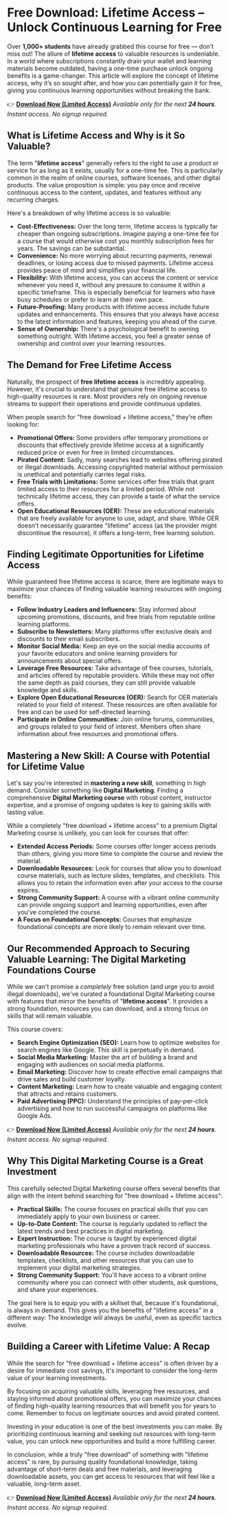 # Free Download: Lifetime Access – Unlock Continuous Learning for Free

Over **1,000+ students** have already grabbed this course for free — don’t miss out!
The allure of **lifetime access** to valuable resources is undeniable. In a world where subscriptions constantly drain your wallet and learning materials become outdated, having a one-time purchase unlock ongoing benefits is a game-changer. This article will explore the concept of lifetime access, why it’s so sought after, and how you can potentially gain it for free, giving you continuous learning opportunities without breaking the bank.

👉 [**Download Now (Limited Access)**](https://udemywork.com/lifetime-access)
_Available only for the next **24 hours**. Instant access. No signup required._

## What is Lifetime Access and Why is it So Valuable?

The term "**lifetime access**" generally refers to the right to use a product or service for as long as it exists, usually for a one-time fee. This is particularly common in the realm of online courses, software licenses, and other digital products. The value proposition is simple: you pay once and receive continuous access to the content, updates, and features without any recurring charges.

Here's a breakdown of why lifetime access is so valuable:

*   **Cost-Effectiveness:** Over the long term, lifetime access is typically far cheaper than ongoing subscriptions. Imagine paying a one-time fee for a course that would otherwise cost you monthly subscription fees for years. The savings can be substantial.
*   **Convenience:** No more worrying about recurring payments, renewal deadlines, or losing access due to missed payments. Lifetime access provides peace of mind and simplifies your financial life.
*   **Flexibility:** With lifetime access, you can access the content or service whenever you need it, without any pressure to consume it within a specific timeframe. This is especially beneficial for learners who have busy schedules or prefer to learn at their own pace.
*   **Future-Proofing:** Many products with lifetime access include future updates and enhancements. This ensures that you always have access to the latest information and features, keeping you ahead of the curve.
*   **Sense of Ownership:** There's a psychological benefit to owning something outright. With lifetime access, you feel a greater sense of ownership and control over your learning resources.

## The Demand for Free Lifetime Access

Naturally, the prospect of **free lifetime access** is incredibly appealing. However, it's crucial to understand that genuine free lifetime access to high-quality resources is rare. Most providers rely on ongoing revenue streams to support their operations and provide continuous updates.

When people search for "free download + lifetime access," they're often looking for:

*   **Promotional Offers:** Some providers offer temporary promotions or discounts that effectively provide lifetime access at a significantly reduced price or even for free in limited circumstances.
*   **Pirated Content:** Sadly, many searches lead to websites offering pirated or illegal downloads. Accessing copyrighted material without permission is unethical and potentially carries legal risks.
*   **Free Trials with Limitations:** Some services offer free trials that grant limited access to their resources for a limited period. While not technically lifetime access, they can provide a taste of what the service offers.
*   **Open Educational Resources (OER):** These are educational materials that are freely available for anyone to use, adapt, and share. While OER doesn't necessarily guarantee "lifetime" access (as the provider might discontinue the resource), it offers a long-term, free learning solution.

## Finding Legitimate Opportunities for Lifetime Access

While guaranteed free lifetime access is scarce, there are legitimate ways to maximize your chances of finding valuable learning resources with ongoing benefits:

*   **Follow Industry Leaders and Influencers:** Stay informed about upcoming promotions, discounts, and free trials from reputable online learning platforms.
*   **Subscribe to Newsletters:** Many platforms offer exclusive deals and discounts to their email subscribers.
*   **Monitor Social Media:** Keep an eye on the social media accounts of your favorite educators and online learning providers for announcements about special offers.
*   **Leverage Free Resources:** Take advantage of free courses, tutorials, and articles offered by reputable providers. While these may not offer the same depth as paid courses, they can still provide valuable knowledge and skills.
*   **Explore Open Educational Resources (OER):** Search for OER materials related to your field of interest. These resources are often available for free and can be used for self-directed learning.
*   **Participate in Online Communities:** Join online forums, communities, and groups related to your field of interest. Members often share information about free resources and promotional offers.

## Mastering a New Skill: A Course with Potential for Lifetime Value

Let's say you're interested in **mastering a new skill**, something in high demand. Consider something like **Digital Marketing**. Finding a comprehensive **Digital Marketing course** with robust content, instructor expertise, and a promise of ongoing updates is key to gaining skills with lasting value.

While a completely "free download + lifetime access" to a premium Digital Marketing course is unlikely, you can look for courses that offer:

*   **Extended Access Periods:** Some courses offer longer access periods than others, giving you more time to complete the course and review the material.
*   **Downloadable Resources:** Look for courses that allow you to download course materials, such as lecture slides, templates, and checklists. This allows you to retain the information even after your access to the course expires.
*   **Strong Community Support:** A course with a vibrant online community can provide ongoing support and learning opportunities, even after you've completed the course.
*   **A Focus on Foundational Concepts:** Courses that emphasize foundational concepts are more likely to remain relevant over time.

## Our Recommended Approach to Securing Valuable Learning: The Digital Marketing Foundations Course

While we can't promise a *completely* free solution (and urge you to avoid illegal downloads), we've curated a foundational Digital Marketing course with features that mirror the benefits of "**lifetime access**". It provides a strong foundation, resources you can download, and a strong focus on skills that will remain valuable.

This course covers:

*   **Search Engine Optimization (SEO):** Learn how to optimize websites for search engines like Google. This skill is perpetually in demand.
*   **Social Media Marketing:** Master the art of building a brand and engaging with audiences on social media platforms.
*   **Email Marketing:** Discover how to create effective email campaigns that drive sales and build customer loyalty.
*   **Content Marketing:** Learn how to create valuable and engaging content that attracts and retains customers.
*   **Paid Advertising (PPC):** Understand the principles of pay-per-click advertising and how to run successful campaigns on platforms like Google Ads.

👉 [**Download Now (Limited Access)**](https://udemywork.com/lifetime-access)
_Available only for the next **24 hours**. Instant access. No signup required._

## Why This Digital Marketing Course is a Great Investment

This carefully selected Digital Marketing course offers several benefits that align with the intent behind searching for "free download + lifetime access":

*   **Practical Skills:** The course focuses on practical skills that you can immediately apply to your own business or career.
*   **Up-to-Date Content:** The course is regularly updated to reflect the latest trends and best practices in digital marketing.
*   **Expert Instruction:** The course is taught by experienced digital marketing professionals who have a proven track record of success.
*   **Downloadable Resources:** The course includes downloadable templates, checklists, and other resources that you can use to implement your digital marketing strategies.
*   **Strong Community Support:** You'll have access to a vibrant online community where you can connect with other students, ask questions, and share your experiences.

The goal here is to equip you with a skillset that, because it's foundational, is always in demand. This gives you the benefits of "lifetime access" in a different way: The knowledge will always be useful, even as specific tactics evolve.

## Building a Career with Lifetime Value: A Recap

While the search for "free download + lifetime access" is often driven by a desire for immediate cost savings, it's important to consider the long-term value of your learning investments.

By focusing on acquiring valuable skills, leveraging free resources, and staying informed about promotional offers, you can maximize your chances of finding high-quality learning resources that will benefit you for years to come. Remember to focus on legitimate sources and avoid pirated content.

Investing in your education is one of the best investments you can make. By prioritizing continuous learning and seeking out resources with long-term value, you can unlock new opportunities and build a more fulfilling career.

In conclusion, while a truly "free download" of something with "lifetime access" is rare, by pursuing quality foundational knowledge, taking advantage of short-term deals and free materials, and leveraging downloadable assets, you can get access to resources that will feel like a valuable, long-term asset.

👉 [**Download Now (Limited Access)**](https://udemywork.com/lifetime-access)
_Available only for the next **24 hours**. Instant access. No signup required._
